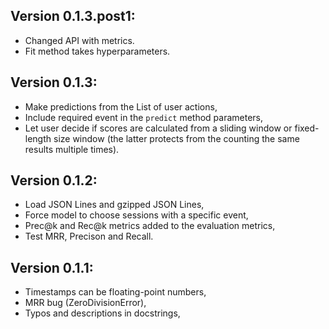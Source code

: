 ## Version 0.1.3.post1:

- Changed API with metrics.
- Fit method takes hyperparameters.

## Version 0.1.3:

- Make predictions from the List of user actions,
- Include required event in the `predict` method parameters,
- Let user decide if scores are calculated from a sliding window or fixed-length size window (the latter protects from the counting the same results multiple times).

## Version 0.1.2:

- Load JSON Lines and gzipped JSON Lines,
- Force model to choose sessions with a specific event,
- Prec@k and Rec@k metrics added to the evaluation metrics,
- Test MRR, Precison and Recall.


## Version 0.1.1:

- Timestamps can be floating-point numbers,
- MRR bug (ZeroDivisionError),
- Typos and descriptions in docstrings,
